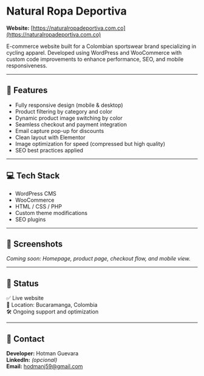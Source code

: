 # Natural Ropa Deportiva

**Website:** [https://naturalropadeportiva.com.co](https://naturalropadeportiva.com.co)

E-commerce website built for a Colombian sportswear brand specializing in cycling apparel. Developed using WordPress and WooCommerce with custom code improvements to enhance performance, SEO, and mobile responsiveness.

---

## 🔧 Features

- Fully responsive design (mobile & desktop)
- Product filtering by category and color
- Dynamic product image switching by color
- Seamless checkout and payment integration
- Email capture pop-up for discounts
- Clean layout with Elementor
- Image optimization for speed (compressed but high quality)
- SEO best practices applied

---

## 💻 Tech Stack

- WordPress CMS  
- WooCommerce  
- HTML / CSS / PHP  
- Custom theme modifications  
- SEO plugins

---

## 📸 Screenshots

_Coming soon: Homepage, product page, checkout flow, and mobile view._

---

## 🚀 Status

✅ Live website  
📍 Location: Bucaramanga, Colombia  
🛠️ Ongoing support and optimization

---

## 🔗 Contact

**Developer:** Hotman Guevara  
**LinkedIn:** *(opcional)*  
**Email:** hodmanj59@gmail.com  
